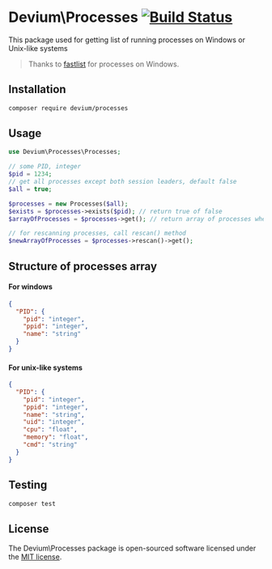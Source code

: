 # Devium\Processes [![Build Status](https://travis-ci.org/vanodevium/processes.svg?branch=master)](https://travis-ci.org/vanodevium/processes)

This package used for getting list of running processes on Windows or Unix-like systems

> Thanks to [fastlist](https://github.com/MarkTiedemann/fastlist) for processes on Windows.

## Installation

```sh
composer require devium/processes
```

## Usage

```php
use Devium\Processes\Processes;

// some PID, integer
$pid = 1234;
// get all processes except both session leaders, default false
$all = true;

$processes = new Processes($all);
$exists = $processes->exists($pid); // return true of false
$arrayOfProcesses = $processes->get(); // return array of processes where key is PID

// for rescanning processes, call rescan() method
$newArrayOfProcesses = $processes->rescan()->get();
```

## Structure of processes array

#### For windows
```json
{
  "PID": {
    "pid": "integer",
    "ppid": "integer",
    "name": "string"
  }
}
```

#### For unix-like systems
```json
{
  "PID": {
    "pid": "integer",
    "ppid": "integer",
    "name": "string",
    "uid": "integer",
    "cpu": "float",
    "memory": "float",
    "cmd": "string"
  }
}
```

## Testing
```sh
composer test
```

## License

The Devium\Processes package is open-sourced software licensed under the [MIT license](https://opensource.org/licenses/MIT).
